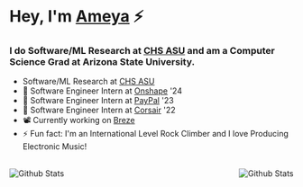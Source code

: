 

# Hey, I'm [Ameya][website] ⚡

### I do Software/ML Research at [CHS ASU][chs-asu] and am a Computer Science Grad at Arizona State University.
- Software/ML Research at [CHS ASU][chs-asu]
- 🏢 Software Engineer Intern at [Onshape][onshape] '24
- 🏢 Software Engineer Intern at [PayPal][paypal] '23
- 🏢 Software Engineer Intern at [Corsair][corsair] '22
- 📽️ Currently working on [Breze][breze]
- ⚡ Fun fact: I'm an International Level Rock Climber and I love Producing Electronic Music!


<br>

<img align="left" alt="Github Stats" src="https://github-readme-stats.vercel.app/api?username=ameyalambat128&show_icons=true&hide_border=false&theme=dark&border_radius=20">
<img align="right" alt="Github Stats" src="https://github-readme-stats.vercel.app/api/top-langs/?username=ameyalambat128&layout=compact&langs_count=6&hide=html&theme=dark&border_radius=20">

<!--
**ameyalambat128/ameyalambat128** is a ✨ _special_ ✨ repository because its `README.md` (this file) appears on your GitHub profile.

Here are some ideas to get you started:

- 🔭 I’m currently working on ...
- 🌱 I’m currently learning ...
- 👯 I’m looking to collaborate on ...
- 🤔 I’m looking for help with ...
- 💬 Ask me about ...
- 📫 How to reach me: ...
- 😄 Pronouns: ...
- ⚡ Fun fact: ...
-->

[breze]: https://breze.one/
[chs-asu]: https://chs.asu.edu/
[onshape]: https://onshape.com/en/
[paypal]: https://www.paypal.com/us/home
[corsair]: https://www.corsair.com/us/en/
[website]: https://ameyalambat.com/
[linkedin]: http://www.linkedin.com/in/ameyalambat
[twitter]: https://www.twitter.com/lambatameya
[instagram]: https://www.instagram.com/ameyalambat128/
